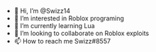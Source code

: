 - 👋 Hi, I’m @Swizz14
- 👀 I’m interested in Roblox programing 
- 🌱 I’m currently learning Lua
- 💞️ I’m looking to collaborate on Roblox exploits 
- 📫 How to reach me Swizz#8557

<!---
Swizz14/Swizz14 is a ✨ special ✨ repository because its `README.md` (this file) appears on your GitHub profile.
You can click the Preview link to take a look at your changes.
--->
